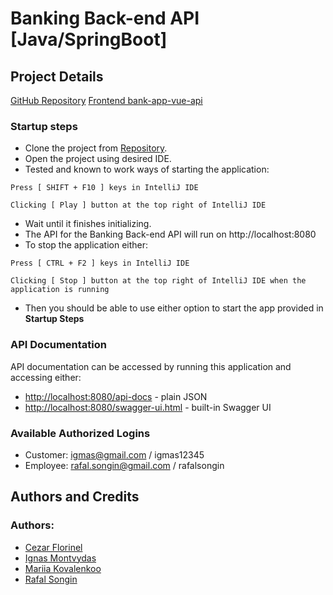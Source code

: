 # Banking Back-end API [Java/SpringBoot]

## Project Details

[GitHub Repository](https://github.com/rafalsongin/bank-app-java-api)
[Frontend bank-app-vue-api](https://github.com/rafalsongin/bank-app-vue-api)

### Startup steps

- Clone the project from [Repository](https://github.com/rafalsongin/bank-app-java-api).
- Open the project using desired IDE.
- Tested and known to work ways of starting the application:

```
Press [ SHIFT + F10 ] keys in IntelliJ IDE
```

```
Clicking [ Play ] button at the top right of IntelliJ IDE
```

- Wait until it finishes initializing.
- The API for the Banking Back-end API will run on http://localhost:8080
- To stop the application either:

```
Press [ CTRL + F2 ] keys in IntelliJ IDE
```

```
Clicking [ Stop ] button at the top right of IntelliJ IDE when the application is running
```

- Then you should be able to use either option to start the app provided in __Startup Steps__

### API Documentation

API documentation can be accessed by running this application and accessing either:
- [http://localhost:8080/api-docs](http://localhost:8080/api-docs) - plain JSON
- [http://localhost:8080/swagger-ui.html](http://localhost:8080/swagger-ui.html) - built-in Swagger UI

### Available Authorized Logins

- Customer: igmas@gmail.com / igmas12345
- Employee: rafal.songin@gmail.com / rafalsongin

## Authors and Credits

### Authors:

- [Cezar Florinel](https://github.com/CezarFlorinel)
- [Ignas Montvydas](https://github.com/IgnasMon)
- [Mariia Kovalenkoo](https://github.com/MariiaKovalenkoo)
- [Rafal Songin](https://github.com/rafalsongin)

